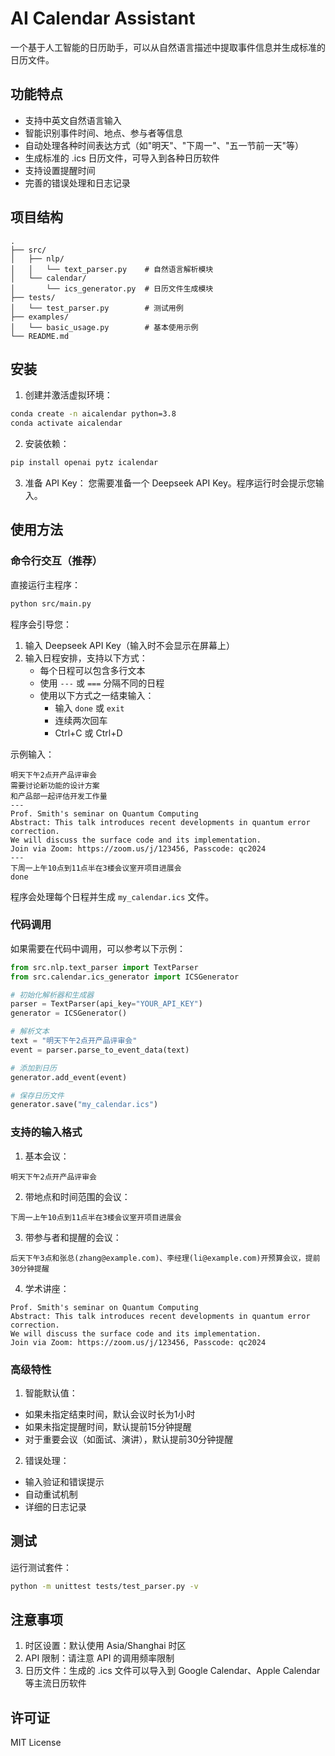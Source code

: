 # AI Calendar Assistant

一个基于人工智能的日历助手，可以从自然语言描述中提取事件信息并生成标准的日历文件。

## 功能特点

- 支持中英文自然语言输入
- 智能识别事件时间、地点、参与者等信息
- 自动处理各种时间表达方式（如"明天"、"下周一"、"五一节前一天"等）
- 生成标准的 .ics 日历文件，可导入到各种日历软件
- 支持设置提醒时间
- 完善的错误处理和日志记录

## 项目结构

```
.
├── src/
│   ├── nlp/
│   │   └── text_parser.py    # 自然语言解析模块
│   └── calendar/
│       └── ics_generator.py  # 日历文件生成模块
├── tests/
│   └── test_parser.py        # 测试用例
├── examples/
│   └── basic_usage.py        # 基本使用示例
└── README.md
```

## 安装

1. 创建并激活虚拟环境：

```bash
conda create -n aicalendar python=3.8
conda activate aicalendar
```

2. 安装依赖：

```bash
pip install openai pytz icalendar
```

3. 准备 API Key：
   您需要准备一个 Deepseek API Key。程序运行时会提示您输入。

## 使用方法

### 命令行交互（推荐）

直接运行主程序：
```bash
python src/main.py
```

程序会引导您：
1. 输入 Deepseek API Key（输入时不会显示在屏幕上）
2. 输入日程安排，支持以下方式：
   - 每个日程可以包含多行文本
   - 使用 `---` 或 `===` 分隔不同的日程
   - 使用以下方式之一结束输入：
     - 输入 `done` 或 `exit`
     - 连续两次回车
     - Ctrl+C 或 Ctrl+D

示例输入：
```
明天下午2点开产品评审会
需要讨论新功能的设计方案
和产品部一起评估开发工作量
---
Prof. Smith's seminar on Quantum Computing
Abstract: This talk introduces recent developments in quantum error correction.
We will discuss the surface code and its implementation.
Join via Zoom: https://zoom.us/j/123456, Passcode: qc2024
---
下周一上午10点到11点半在3楼会议室开项目进展会
done
```

程序会处理每个日程并生成 `my_calendar.ics` 文件。

### 代码调用

如果需要在代码中调用，可以参考以下示例：
```python
from src.nlp.text_parser import TextParser
from src.calendar.ics_generator import ICSGenerator

# 初始化解析器和生成器
parser = TextParser(api_key="YOUR_API_KEY")
generator = ICSGenerator()

# 解析文本
text = "明天下午2点开产品评审会"
event = parser.parse_to_event_data(text)

# 添加到日历
generator.add_event(event)

# 保存日历文件
generator.save("my_calendar.ics")
```

### 支持的输入格式

1. 基本会议：
```
明天下午2点开产品评审会
```

2. 带地点和时间范围的会议：
```
下周一上午10点到11点半在3楼会议室开项目进展会
```

3. 带参与者和提醒的会议：
```
后天下午3点和张总(zhang@example.com)、李经理(li@example.com)开预算会议，提前30分钟提醒
```

4. 学术讲座：
```
Prof. Smith's seminar on Quantum Computing
Abstract: This talk introduces recent developments in quantum error correction.
We will discuss the surface code and its implementation.
Join via Zoom: https://zoom.us/j/123456, Passcode: qc2024
```

### 高级特性

1. 智能默认值：
- 如果未指定结束时间，默认会议时长为1小时
- 如果未指定提醒时间，默认提前15分钟提醒
- 对于重要会议（如面试、演讲），默认提前30分钟提醒

2. 错误处理：
- 输入验证和错误提示
- 自动重试机制
- 详细的日志记录

## 测试

运行测试套件：

```bash
python -m unittest tests/test_parser.py -v
```

## 注意事项

1. 时区设置：默认使用 Asia/Shanghai 时区
2. API 限制：请注意 API 的调用频率限制
3. 日历文件：生成的 .ics 文件可以导入到 Google Calendar、Apple Calendar 等主流日历软件

## 许可证

MIT License
